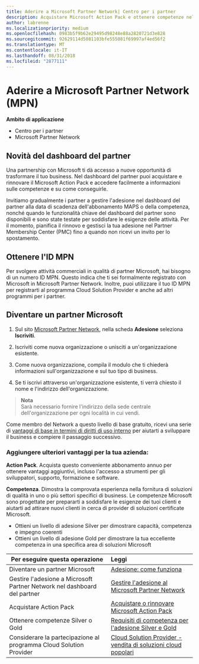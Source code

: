 ```yaml
---
title: Aderire a Microsoft Partner Network| Centro per i partner
description: Acquistare Microsoft Action Pack e ottenere competenze nel Centro per i partner
author: labrenne
ms.localizationpriority: medium
ms.openlocfilehash: 0983b5f9b62e29495d98248e88a2820721d3e828
ms.sourcegitcommit: 92629114d5081103bfe555081f69997af4ed56f2
ms.translationtype: MT
ms.contentlocale: it-IT
ms.lasthandoff: 08/31/2018
ms.locfileid: "2877111"
---
```

# <a name="join-the-microsoft-partner-network-mpn"></a>Aderire a Microsoft Partner Network (MPN)

**Ambito di applicazione**

-  Centro per i partner
-  Microsoft Partner Network

## <a name="new-to-the-partner-dashboard"></a>Novità del dashboard del partner

 Una partnership con Microsoft ti dà accesso a nuove opportunità di trasformare il tuo business. Nel dashboard del partner puoi acquistare e rinnovare il Microsoft Action Pack e accedere facilmente a informazioni sulle competenze e su come conseguirle.

 Invitiamo gradualmente i partner a gestire l'adesione nel dashboard del partner alla data di scadenza dell'abbonamento MAPS o della competenza, nonché quando le funzionalità chiave del dashboard del partner sono disponibili e sono state testate per soddisfare le esigenze delle attività.  Per il momento, pianifica il rinnovo e gestisci la tua adesione nel Partner Membership Center (PMC) fino a quando non ricevi un invito per lo spostamento.

## <a name="get-your-mpn-id"></a>Ottenere l'ID MPN

Per svolgere attività commerciali in qualità di partner Microsoft, hai bisogno di un numero ID MPN. Questo indica che ti sei formalmente registrato con Microsoft in Microsoft Partner Network. Inoltre, puoi utilizzare il tuo ID MPN per registrarti al programma Cloud Solution Provider e anche ad altri programmi per i partner.  

## <a name="become-a-microsoft-partner"></a>Diventare un partner Microsoft

1.  Sul sito [Microsoft Partner Network](https://partner.microsoft.com/en-us/membership), nella scheda **Adesione** seleziona **Iscriviti**. 

2.  Iscriviti come nuova organizzazione o unisciti a un'organizzazione esistente.

3.  Come nuova organizzazione, compila il modulo che ti chiederà informazioni sull'organizzazione e sul tuo tipo di business.

4.  Se ti iscrivi attraverso un'organizzazione esistente, ti verrà chiesto il nome e l'indirizzo dell'organizzazione.

>**Nota**<br> Sarà necessario fornire l'indirizzo della sede centrale dell'organizzazione per ogni località in cui vendi.

Come membro del Network a questo livello di base gratuito, ricevi una serie di [vantaggi di base in termini di diritti di uso interno](https://partner.microsoft.com/membership/core-benefits) per aiutarti a sviluppare il business e compiere il passaggio successivo. 

### <a name="add-additional-benefits-to-your-business"></a>Aggiungere ulteriori vantaggi per la tua azienda: 

**Action Pack**. Acquista questo conveniente abbonamento annuo per ottenere vantaggi aggiuntivi, incluso l'accesso a strumenti per gli sviluppatori, supporto, formazione e software.

**Competenza**. Dimostra la comprovata esperienza nella fornitura di soluzioni di qualità in uno o più settori specifici di business. Le competenze Microsoft sono progettate per prepararti a soddisfare le esigenze dei tuoi clienti e aiutarti ad attirare nuovi clienti in cerca di provider di soluzioni certificate Microsoft. 

- Ottieni un livello di adesione Silver per dimostrare capacità, competenza e impegno coerenti
- Ottieni un livello di adesione Gold per dimostrare la tua eccellente competenza in una specifica area di soluzioni Microsoft

|**Per eseguire questa operazione**   |**Leggi**   |
|------------------|:---------------|
|Diventare un partner Microsoft|[Adesione: come funziona](https://partner.microsoft.com/membership/how-it-works)|
Gestire l'adesione a Microsoft Partner Network nel dashboard del partner   |[Gestire l'adesione al Microsoft Partner Network](mpn-overview.md)
|Acquistare Action Pack   |[Acquistare o rinnovare Microsoft Action Pack](https://msdn.microsoft.com/partner-center/mpn-get-action-pack)|
|Ottenere competenze Silver o Gold   |[Requisiti di competenza per l'adesione Silver e Gold](https://msdn.microsoft.com/en-us/partner-center/learn-about-competencies)|
|Considerare la partecipazione al programma Cloud Solution Provider|[Cloud Solution Provider - vendita di soluzioni cloud popolari](csp-overview.md)|

